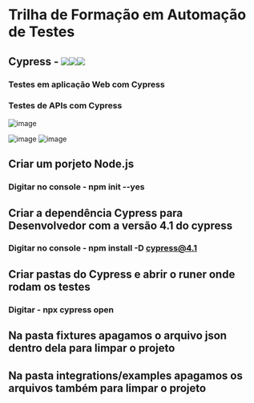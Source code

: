 # Trilha de Formação em Automação de Testes 
## Cypress - <img src="https://img.icons8.com/external-justicon-flat-justicon/50/000000/external-rocket-science-justicon-flat-justicon.png"/><img src="https://img.icons8.com/external-justicon-flat-justicon/50/000000/external-rocket-science-justicon-flat-justicon.png"/><img src="https://img.icons8.com/external-justicon-flat-justicon/50/000000/external-rocket-science-justicon-flat-justicon.png"/>
### Testes em aplicação Web com Cypress
### Testes de APIs com Cypress
![image](https://user-images.githubusercontent.com/32318124/187105704-270adeef-8f7f-41c7-afdb-29e214e5a4ff.png)

![image](https://user-images.githubusercontent.com/32318124/187105266-ab03a78a-8c03-4746-9752-42a3a51c7bea.png)
![image](https://user-images.githubusercontent.com/32318124/187105293-260b3499-1c82-4fd3-9a1a-91ab51f8a24b.png)

## Criar um porjeto Node.js
### Digitar no console - npm init --yes
## Criar a dependência Cypress para Desenvolvedor com a versão 4.1 do cypress
### Digitar no console - npm install -D cypress@4.1 
## Criar pastas do Cypress e abrir o runer onde rodam os testes 
### Digitar - npx cypress open 
## Na pasta fixtures apagamos o arquivo json dentro dela para limpar o projeto
## Na pasta integrations/examples apagamos os arquivos também para limpar o projeto




